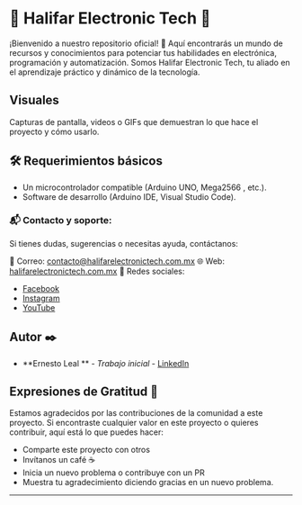 # 🌟 Halifar Electronic Tech 🌟

¡Bienvenido a nuestro repositorio oficial! 🚀 Aquí encontrarás un mundo de recursos y conocimientos para potenciar 
tus habilidades en electrónica, programación y automatización. Somos Halifar Electronic Tech, tu aliado en el 
aprendizaje práctico y dinámico de la tecnología.

## Visuales

Capturas de pantalla, videos o GIFs que demuestran lo que hace el proyecto y cómo usarlo.

## 🛠️ Requerimientos básicos

- Un microcontrolador compatible (Arduino UNO, Mega2566 , etc.).
- Software de desarrollo (Arduino IDE, Visual Studio Code).


### 📬 Contacto y soporte:
Si tienes dudas, sugerencias o necesitas ayuda, contáctanos:

📧 Correo: contacto@halifarelectronictech.com.mx
🌐 Web: [halifarelectronictech.com.mx](https://halifarelectronictech.com.mx)
📱 Redes sociales:
- [Facebook](https://www.facebook.com/halifarelectronictech/) 
- [Instagram](https://www.instagram.com/halifarelectronictech)  
- [YouTube](https://www.youtube.com/@halifarelectronic3d376)


## Autor ✒️

- **Ernesto Leal ** - _Trabajo inicial_ - [LinkedIn](https://www.linkedin.com/in/ernesto-leal-arellano/)

## Expresiones de Gratitud 🎁

Estamos agradecidos por las contribuciones de la comunidad a este proyecto. Si encontraste cualquier valor en este 
proyecto o quieres contribuir, aquí está lo que puedes hacer:

- Comparte este proyecto con otros
- Invítanos un café ☕
- Inicia un nuevo problema o contribuye con un PR
- Muestra tu agradecimiento diciendo gracias en un nuevo problema.

---

